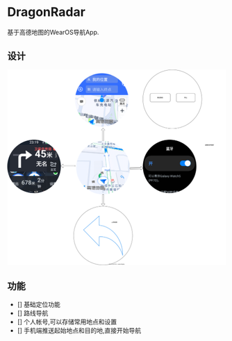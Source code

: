 # DragonRadar

基于高德地图的WearOS导航App.

## 设计

![交互设计图](./docs/dragon-radar-design.svg)

## 功能

- [] 基础定位功能
- [] 路线导航
- [] 个人帐号,可以存储常用地点和设置
- [] 手机端推送起始地点和目的地,直接开始导航


